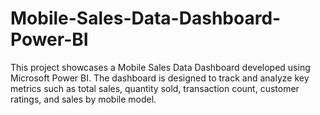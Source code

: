 # Mobile-Sales-Data-Dashboard-Power-BI
This project showcases a Mobile Sales Data Dashboard developed using Microsoft Power BI. The dashboard is designed to track and analyze key metrics such as total sales, quantity sold, transaction count, customer ratings, and sales by mobile model.
